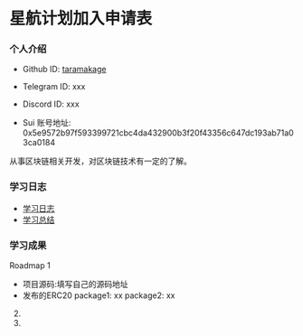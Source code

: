 # 星航计划加入申请表

### 个人介绍

* Github ID: [taramakage](https://github.com/taramakage)

* Telegram ID: xxx

* Discord ID: xxx 

* Sui 账号地址: 0x5e9572b97f593399721cbc4da432900b3f20f43356c647dc193ab71a03ca0184

从事区块链相关开发，对区块链技术有一定的了解。


### 学习日志

- [学习日志](journal.md)
- [学习总结](summary.md)

### 学习成果

Roadmap  1  
- 项目源码:填写自己的源码地址
- 发布的ERC20
package1: xx
package2: xx


2.


3. 


